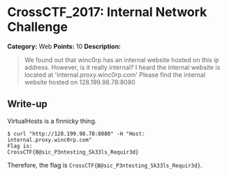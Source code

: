 # CrossCTF_2017: Internal Network Challenge

**Category:** Web
**Points:** 10
**Description:**

>We found out that winc0rp has an internal website hosted on this ip address. However, is it really internal?
I heard the internal website is located at 'internal.proxy.winc0rp.com' 
Please find the internal website hosted on 128.199.98.78:8080

## Write-up
VirtualHosts is a finnicky thing.

    $ curl "http://128.199.98.78:8080" -H "Host: internal.proxy.winc0rp.com"
    Flag is:
    CrossCTF{B@sic_P3ntesting_Sk33ls_Requir3d}

Therefore, the flag is `CrossCTF{B@sic_P3ntesting_Sk33ls_Requir3d}`.